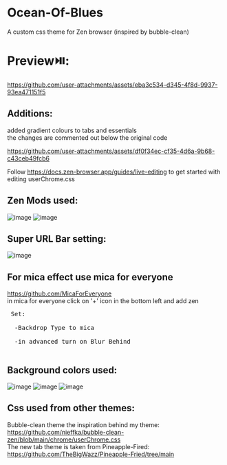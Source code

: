 # Ocean-Of-Blues
A custom css theme for Zen browser (inspired by bubble-clean)

# Preview⏯️:

https://github.com/user-attachments/assets/eba3c534-d345-4f8d-9937-93ea471151f5

## Additions:
added gradient colours to tabs and essentials </br>
the changes are commented out below the original code </br>

https://github.com/user-attachments/assets/df0f34ec-cf35-4d6a-9b68-c43ceb49fcb6

 
Follow https://docs.zen-browser.app/guides/live-editing to get started with editing userChrome.css

## Zen Mods used:
![image](https://github.com/user-attachments/assets/db4408e1-2dd1-4e4d-a7ec-cf4fcad69891)
![image](https://github.com/user-attachments/assets/432af84c-6077-4ff0-b2d3-fedcf232dfc1)

## Super URL Bar setting:
![image](https://github.com/user-attachments/assets/91fe575c-2fce-4754-9bf1-dc9505b1df33)

## For mica effect use mica for everyone
 https://github.com/MicaForEveryone</br>
 in mica for everyone click on '+' icon in the bottom left and add zen</br>
<pre> Set:</br>
  -Backdrop Type to mica</br>
  -in advanced turn on Blur Behind</br>
</pre>
## Background colors used:
![image](https://github.com/user-attachments/assets/f5bbdc87-4428-4303-afb2-e2d8132630de)
![image](https://github.com/user-attachments/assets/7c7f9b33-8e04-4045-9075-59ecc48d69ad)
![image](https://github.com/user-attachments/assets/fdebddb8-7e51-4f45-8248-bd28ef59377b)


## Css used from other themes:
Bubble-clean theme the inspiration behind my theme: https://github.com/nieffka/bubble-clean-zen/blob/main/chrome/userChrome.css </br>
The new tab theme is taken from Pineapple-Fired: https://github.com/TheBigWazz/Pineapple-Fried/tree/main </br>
